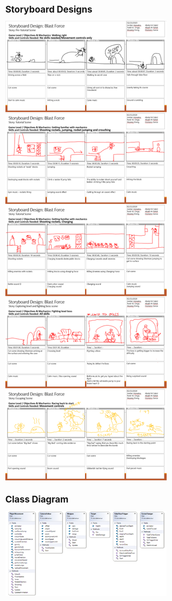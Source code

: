 # Storyboard Designs
![](Images/0%20-%20Storyboard%20Design%20-%20Pre-Tutorial%20Scene.png)
![](Images/1%20-%20Storyboard%20Design%20-%20Tutorial%20Scene.png)
![](Images/2%20-%20Storyboard%20Design%20-%20Tutorial%20Scene.png)
![](Images/3%20-%20Storyboard%20Design%20-%20Exploring%20&%20Boss%20Fight%20Scene.png)
![](Images/4%20-%20Storyboard%20Design%20-%20Escaping%20Scene.png)

# Class Diagram
![](Images/Class%20Diagram.png)
